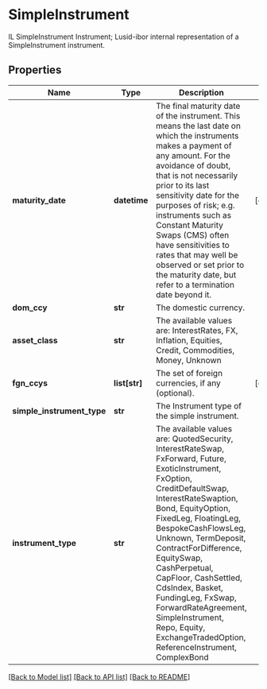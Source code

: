# SimpleInstrument

IL SimpleInstrument Instrument; Lusid-ibor internal representation of a SimpleInstrument instrument.

## Properties
Name | Type | Description | Notes
------------ | ------------- | ------------- | -------------
**maturity_date** | **datetime** | The final maturity date of the instrument. This means the last date on which the instruments makes a payment of any amount.  For the avoidance of doubt, that is not necessarily prior to its last sensitivity date for the purposes of risk; e.g. instruments such as  Constant Maturity Swaps (CMS) often have sensitivities to rates that may well be observed or set prior to the maturity date, but refer to a termination date beyond it. | [optional] 
**dom_ccy** | **str** | The domestic currency. | 
**asset_class** | **str** | The available values are: InterestRates, FX, Inflation, Equities, Credit, Commodities, Money, Unknown | 
**fgn_ccys** | **list[str]** | The set of foreign currencies, if any (optional). | [optional] 
**simple_instrument_type** | **str** | The Instrument type of the simple instrument. | 
**instrument_type** | **str** | The available values are: QuotedSecurity, InterestRateSwap, FxForward, Future, ExoticInstrument, FxOption, CreditDefaultSwap, InterestRateSwaption, Bond, EquityOption, FixedLeg, FloatingLeg, BespokeCashFlowsLeg, Unknown, TermDeposit, ContractForDifference, EquitySwap, CashPerpetual, CapFloor, CashSettled, CdsIndex, Basket, FundingLeg, FxSwap, ForwardRateAgreement, SimpleInstrument, Repo, Equity, ExchangeTradedOption, ReferenceInstrument, ComplexBond | 

[[Back to Model list]](../README.md#documentation-for-models) [[Back to API list]](../README.md#documentation-for-api-endpoints) [[Back to README]](../README.md)


